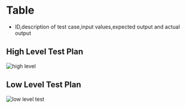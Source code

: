 # Table


* ID,description of test case,input values,expected output and actual output

## High Level Test Plan


![high level](https://user-images.githubusercontent.com/99121577/153543931-25f59a00-c7dd-4079-9c58-8753d57f68cb.png)


## Low Level Test Plan

![low level test](https://user-images.githubusercontent.com/99121577/153544029-aedf1763-6267-4f2f-bcbd-0505a5aa8754.png)

